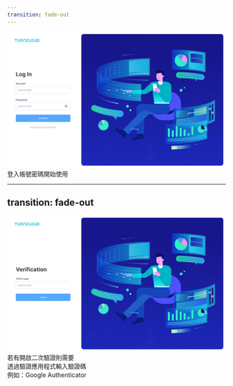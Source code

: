 ```yaml
---
transition: fade-out
---
```


<div class="w-full h-full flex justify-center items-center relative">
  <img class="w-full h-full object-contain" src="/images/login/01.png">
  <div class="absolute left-9 top-[30px]">
    <Mark type="circle" :at="1" width="270" height="300" top="48" />
  </div>
  <div v-click="2" class="absolute bottom-5 left-20">
    登入帳號密碼開始使用
  </div>
</div>

---
transition: fade-out
---

<div class="w-full h-full flex justify-center items-center relative">
  <img class="w-full h-full object-contain" src="/images/login/02.png">
  <div class="absolute left-12 top-[50px]">
    <Mark type="circle" :at="1" width="240" height="270" top="48" />
  </div>
  <div v-click="2" class="absolute bottom-0 left-12">
    若有開啟二次驗證則需要
    <br />
    透過驗證應用程式輸入驗證碼
    <br/>
    例如：Google Authenticator
  </div>
</div>